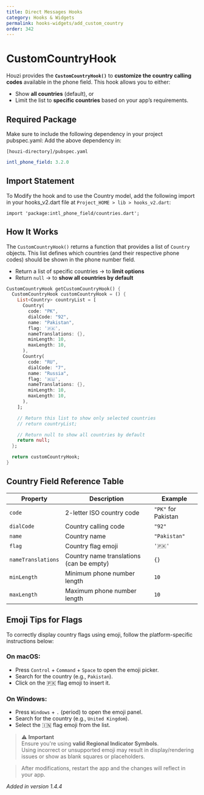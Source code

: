 ```yaml
---
title: Direct Messages Hooks
category: Hooks & Widgets
permalink: hooks-widgets/add_custom_country
order: 342
---
```


# CustomCountryHook

Houzi provides the **`CustomCountryHook()`** to **customize the country calling codes** available in the phone field. This hook allows you to either:

- Show **all countries** (default), or  
- Limit the list to **specific countries** based on your app’s requirements.

## Required Package

Make sure to include the following dependency in your project pubspec.yaml:
Add the above dependency in:

`[houzi-directory]/pubspec.yaml`

```yaml
intl_phone_field: 3.2.0
```

## Import Statement

To Modify the hook and to use the Country model, add the following import in your hooks_v2.dart file at `Project_HOME > lib > hooks_v2.dart`:

`import 'package:intl_phone_field/countries.dart';`


## How It Works

The `CustomCountryHook()` returns a function that provides a list of `Country` objects. This list defines which countries (and their respective phone codes) should be shown in the phone number field.

- Return a list of specific countries → to **limit options**
- Return `null` → to **show all countries by default**

```dart
CustomCountryHook getCustomCountryHook() {
  CustomCountryHook customCountryHook = () {
    List<Country> countryList = [
      Country(
        code: "PK",
        dialCode: "92",
        name: "Pakistan",
        flag: '🇵🇰',
        nameTranslations: {},
        minLength: 10,
        maxLength: 10,
      ),
      Country(
        code: "RU",
        dialCode: "7",
        name: "Russia",
        flag: '🇷🇺',
        nameTranslations: {},
        minLength: 10,
        maxLength: 10,
      ),
    ];

    // Return this list to show only selected countries
    // return countryList;

    // Return null to show all countries by default
    return null;
  };

  return customCountryHook;
}
```

## Country Field Reference Table

| Property           | Description                              | Example             |
| ------------------ | ---------------------------------------- | ------------------- |
| `code`             | 2-letter ISO country code                | `"PK"` for Pakistan |
| `dialCode`         | Country calling code                     | `"92"`              |
| `name`             | Country name                             | `"Pakistan"`        |
| `flag`             | Country flag emoji                       | `'🇵🇰'`               |
| `nameTranslations` | Country name translations (can be empty) | `{}`                |
| `minLength`        | Minimum phone number length              | `10`                |
| `maxLength`        | Maximum phone number length              | `10`                |


## Emoji Tips for Flags

To correctly display country flags using emoji, follow the platform-specific instructions below:

### On macOS:
- Press `Control` + `Command` + `Space` to open the emoji picker.
- Search for the country (e.g., `Pakistan`).
- Click on the 🇵🇰 flag emoji to insert it.

### On Windows:
- Press `Windows` + `.` (period) to open the emoji panel.
- Search for the country (e.g., `United Kingdom`).
- Select the 🇮🇳 flag emoji from the list.

> ⚠️ **Important**  
> Ensure you're using **valid Regional Indicator Symbols**.  
> Using incorrect or unsupported emoji may result in display/rendering issues or show as blank squares or placeholders.




>  After modifications, restart the app and the changes will reflect in your app.

*Added in version 1.4.4*